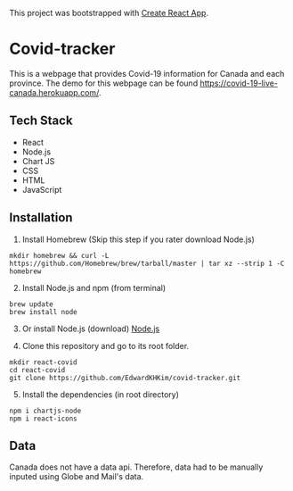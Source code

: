 This project was bootstrapped with [Create React App](https://github.com/facebook/create-react-app).

# Covid-tracker
This is a webpage that provides Covid-19 information for Canada and each province. The demo for this webpage can be found https://covid-19-live-canada.herokuapp.com/. 

## Tech Stack
- React
- Node.js
- Chart JS
- CSS
- HTML
- JavaScript

## Installation
1. Install Homebrew (Skip this step if you rater download Node.js)
```
mkdir homebrew && curl -L https://github.com/Homebrew/brew/tarball/master | tar xz --strip 1 -C homebrew
```
2. Install Node.js and npm (from terminal)
```
brew update 
brew install node
```
3. Or install Node.js (download)
[Node.js](https://nodejs.org/en/download/)

4. Clone this repository and go to its root folder. 
```
mkdir react-covid
cd react-covid
git clone https://github.com/EdwardKHKim/covid-tracker.git
```
5. Install the dependencies (in root directory)
```
npm i chartjs-node
npm i react-icons
```

## Data
Canada does not have a data api. Therefore, data had to be manually inputed using Globe and Mail's data. 
